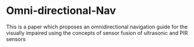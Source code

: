 # Omni-directional-Nav
This is a paper which proposes an omnidirectional navigation guide for the visually impaired using the concepts of sensor fusion of ultrasonic and PIR sensors

